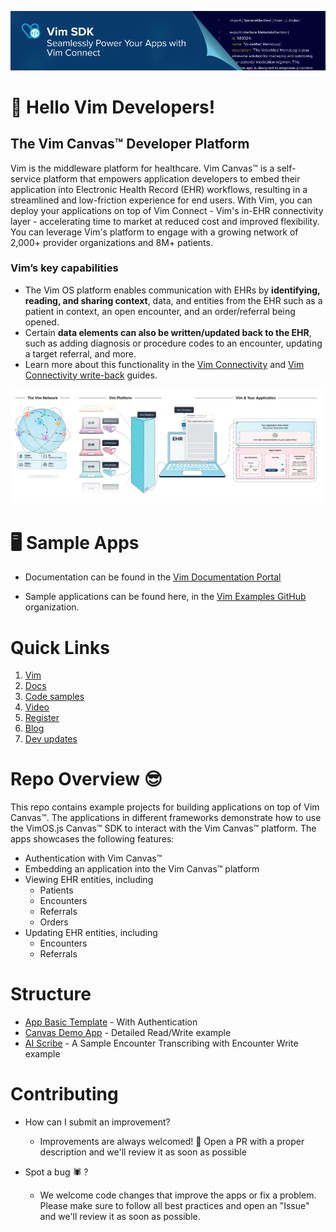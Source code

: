 ![Vim SDK](./vim-sdk-banner.png 'Seamlessly Power Your Apps With Vim Connect')

# 👋 Hello Vim Developers!

## The Vim Canvas™️ Developer Platform

Vim is the middleware platform for healthcare. Vim Canvas™️ is a self-service platform that empowers application developers to embed their application into Electronic Health Record (EHR) workflows, resulting in a streamlined and low-friction experience for end users. With Vim, you can deploy your applications on top of Vim Connect - Vim's in-EHR connectivity layer - accelerating time to market at reduced cost and improved flexibility. You can leverage Vim's platform to engage with a growing network of 2,000+ provider organizations and 8M+ patients.

### Vim’s key capabilities
* The Vim OS platform enables communication with EHRs by **identifying, reading, and sharing context**, data, and entities from the EHR such as a patient in context, an open encounter, and an order/referral being opened. 
* Certain **data elements can also be written/updated back to the EHR**, such as adding diagnosis or procedure codes to an encounter, updating a target referral, and more. 
* Learn more about this functionality in the [Vim Connectivity](https://docs.getvim.com/vim-os-js/vim-ehr-connectivity.html) and [Vim Connectivity write-back](https://docs.getvim.com/vim-os-js/vim-ehr-connectivity.html#writeback-to-ehr-resources) guides.

![Vim Connect flow](./vim-diagram.png 'Vim Developer Platform Ecosystem')


# 🖥️ Sample Apps

- Documentation can be found in the [Vim Documentation Portal](https://docs.getvim.com/) 

- Sample applications can be found here, in the [Vim Examples GitHub](https://github.com/getvim) organization.

# Quick Links
1.  [Vim](https://getvim.com/)
1.  [Docs](https://docs.getvim.com/)
1.  [Code samples](https://github.com/getvim)
1.  [Video](https://getvim.com/vim-canvas-developer-platform-on-demand/)
1.  [Register](https://getvim.com/vim-canvas-developer-platform/)
1.  [Blog](https://getvim.com/blog/)
1.  [Dev updates](https://docs.getvim.com/change-log/)

# Repo Overview 😎

This repo contains example projects for building applications on top of Vim Canvas™️.
The applications in different frameworks demonstrate how to use the VimOS.js Canvas™️ SDK to interact with the Vim Canvas™️ platform. 
The apps showcases the following features:

* Authentication with Vim Canvas™️
* Embedding an application into the Vim Canvas™️ platform
* Viewing EHR entities, including
  * Patients
  * Encounters
  * Referrals
  * Orders
* Updating EHR entities, including
  * Encounters
  * Referrals

# Structure
* [App Basic Template]() - With Authentication
* [Canvas Demo App](https://github.com/getvim/vim-canvas-demo-app) - Detailed Read/Write example
* [AI Scribe]() - A Sample Encounter Transcribing with Encounter Write example


# Contributing
* How can I submit an improvement?
    * Improvements are always welcomed! 🥳 Open a PR with a proper description and we'll review it as soon as possible

* Spot a bug 🕷 ?
    * We welcome code changes that improve the apps or fix a problem. Please make sure to follow all best practices and open an "Issue" and we'll review it as soon as possible.
